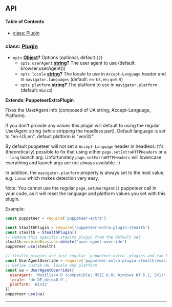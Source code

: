 ## API

<!-- Generated by documentation.js. Update this documentation by updating the source code. -->

#### Table of Contents

- [class: Plugin](#class-plugin)

### class: [Plugin](https://github.com/berstend/puppeteer-extra/blob/ceca9c6fed0a9f39d6c80b71fd413f3656ebb704/packages/puppeteer-extra-plugin-stealth/evasions/user-agent-override/index.js#L41-L77)

- `opts` **[Object](https://developer.mozilla.org/docs/Web/JavaScript/Reference/Global_Objects/Object)?** Options (optional, default `{}`)
  - `opts.userAgent` **[string](https://developer.mozilla.org/docs/Web/JavaScript/Reference/Global_Objects/String)?** The user agent to use (default: browser.userAgent())
  - `opts.locale` **[string](https://developer.mozilla.org/docs/Web/JavaScript/Reference/Global_Objects/String)?** The locale to use in `Accept-Language` header and in `navigator.languages` (default: `en-US,en;q=0.9`)
  - `opts.platform` **[string](https://developer.mozilla.org/docs/Web/JavaScript/Reference/Global_Objects/String)?** The platform to use in `navigator.platform` (default: `Win32`)

**Extends: PuppeteerExtraPlugin**

Fixes the UserAgent info (composed of UA string, Accept-Language, Platform).

If you don't provide any values this plugin will default to using the regular UserAgent string (while stripping the headless part).
Default language is set to "en-US,en", default platform is "win32".

By default puppeteer will not set a `Accept-Language` header in headless:
It's (theoretically) possible to fix that using either `page.setExtraHTTPHeaders` or a `--lang` launch arg.
Unfortunately `page.setExtraHTTPHeaders` will lowercase everything and launch args are not always available. :)

In addition, the `navigator.platform` property is always set to the host value, e.g. `Linux` which makes detection very easy.

Note: You cannot use the regular `page.setUserAgent()` puppeteer call in your code,
as it will reset the language and platform values you set with this plugin.

Example:

```javascript
const puppeteer = require('puppeteer-extra')

const StealthPlugin = require('puppeteer-extra-plugin-stealth')
const stealth = StealthPlugin()
// Remove this specific stealth plugin from the default set
stealth.enabledEvasions.delete('user-agent-override')
puppeteer.use(stealth)

// Stealth plugins are just regular `puppeteer-extra` plugins and can be added as such
const UserAgentOverride = require('puppeteer-extra-plugin-stealth/evasions/user-agent-override')
// Define custom UA, locale and platform
const ua = UserAgentOverride({
  userAgent: 'Mozilla/4.0 (compatible; MSIE 6.0; Windows NT 5.1; SV1)',
  locale: 'de-DE,de;q=0.9',
  platform: 'Win32'
})
puppeteer.use(ua)
```

---
